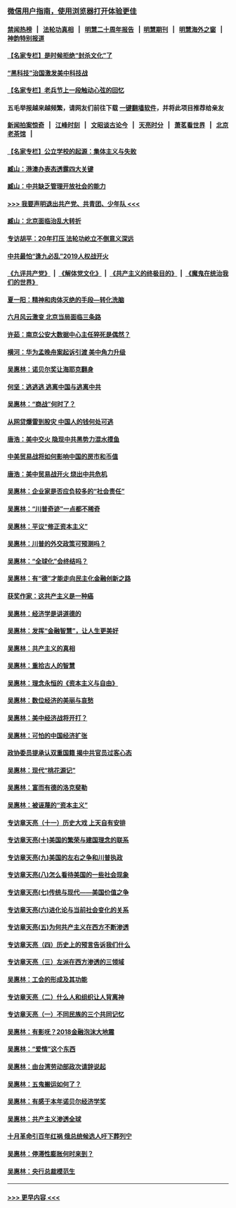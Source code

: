 ### [微信用户指南，使用浏览器打开体验更佳](https://github.com/gfw-breaker/banned-news1/blob/master/indexes/wechat-guide.md?t=0)
#### [禁闻热榜](热点新闻.md?t=0)  &nbsp;&nbsp;|&nbsp;&nbsp; [法轮功真相](https://github.com/gfw-breaker/truth/blob/master/README.md?t=0) &nbsp;&nbsp;|&nbsp;&nbsp; [明慧二十周年报告](https://github.com/gfw-breaker/mh-reports/blob/master/README.md?t=0) &nbsp;&nbsp;|&nbsp;&nbsp;[明慧期刊](https://github.com/gfw-breaker/mh-qikan) &nbsp;&nbsp;|&nbsp;&nbsp; [明慧海外之窗](https://github.com/gfw-breaker/mh-news/blob/master/README.md?t=0) &nbsp;&nbsp;|&nbsp;&nbsp; [神韵特别报道](https://github.com/gfw-breaker/mh-news/blob/master/shenyun.md?t=0)
#### [【名家专栏】是时候拒绝“封杀文化”了](../pages/nsc423/n11814093.md?t=02101655) 
#### [“黑科技”治国激发美中科技战](../pages/nsc423/n11638056.md?t=02101655) 
#### [【名家专栏】老兵节上一段触动心弦的回忆](../pages/nsc423/n11646016.md?t=02101655) 
#### 五毛举报越来越频繁，请网友们前往下载 [一键翻墙软件](https://github.com/gfw-breaker/ssr-accounts)，并将此项目推荐给亲友
#### [新闻拍案惊奇](https://github.com/gfw-breaker/banned-news1/blob/master/pages/link4.md) &nbsp;&nbsp;|&nbsp;&nbsp; [江峰时刻](https://github.com/gfw-breaker/banned-news1/blob/master/pages/link4.md) &nbsp;&nbsp;|&nbsp;&nbsp; [文昭谈古论今](https://github.com/gfw-breaker/banned-news1/blob/master/pages/link4.md) &nbsp;&nbsp;|&nbsp;&nbsp; [天亮时分](https://github.com/gfw-breaker/banned-news1/blob/master/pages/link4.md) &nbsp;&nbsp;|&nbsp;&nbsp; [萧茗看世界](https://github.com/gfw-breaker/banned-news1/blob/master/pages/link4.md) &nbsp;&nbsp;|&nbsp;&nbsp; [北京老茶馆](https://github.com/gfw-breaker/banned-news1/blob/master/pages/link4.md) &nbsp;&nbsp;|&nbsp;&nbsp; 
#### [【名家专栏】公立学校的起源：集体主义与失败](../pages/nsc423/n11601833.md?t=02101655) 
#### [臧山：港澳办表态透露四大关键](../pages/nsc423/n11421628.md?t=02101655) 
#### [臧山：中共缺乏管理开放社会的能力](../pages/nsc423/n11407457.md?t=02101655) 
#### [>>> 我要声明退出共产党、共青团、少年队 <<<](https://github.com/begood0513/goodnews/blob/master/quit/letter.md) 
#### [臧山：北京面临治乱大转折](../pages/nsc423/n11406895.md?t=02101655) 
#### [专访胡平：20年打压 法轮功屹立不倒意义深远](../pages/nsc423/n11398800.md?t=02101655) 
#### [中共最怕“逢九必乱”2019人权战开火](../pages/nsc423/n11385248.md?t=02101655) 
#### [《九评共产党》](https://github.com/begood0513/9ping.md/blob/master/README.md) &nbsp;|&nbsp; [《解体党文化》](../../../../jtdwh.md/blob/master/README.md)  &nbsp;|&nbsp; [《共产主义的终极目的》](../../../../gczydzjmd.md/blob/master/README.md) &nbsp;|&nbsp; [《魔鬼在统治我们的世界》](../../../../mgztzwmdsj.md/blob/master/README.md) 
#### [夏一阳：精神和肉体灭绝的手段—转化洗脑](../pages/nsc423/n11368250.md?t=02101655) 
#### [六月风云激变 北京当局面临三条路](../pages/nsc423/n11313668.md?t=02101655) 
#### [许茹：南京公安大数据中心主任猝死是偶然？](../pages/nsc423/n11064744.md?t=02101655) 
#### [横河：华为孟晚舟案起诉引渡 美中角力升级](../pages/nsc423/n11027230.md?t=02101655) 
#### [吴惠林：诺贝尔奖让海耶克翻身](../pages/nsc423/n10890049.md?t=02101655) 
#### [何坚：逃逃逃 逃离中国与逃离中共](../pages/nsc423/n10592891.md?t=02101655) 
#### [吴惠林：“商战”何时了？](../pages/nsc423/n10573558.md?t=02101655) 
#### [从网贷爆雷到股灾 中国人的钱何处可逃](../pages/nsc423/n10572800.md?t=02101655) 
#### [唐浩：美中交火 隐现中共黑势力混水摸鱼](../pages/nsc423/n10544040.md?t=02101655) 
#### [中美贸易战将如何影响中国的房市和币值](../pages/nsc423/n10543697.md?t=02101655) 
#### [唐浩：美中贸易战开火 烧出中共危机](../pages/nsc423/n10540126.md?t=02101655) 
#### [吴惠林：企业家是否应负较多的“社会责任”](../pages/nsc423/n10535022.md?t=02101655) 
#### [吴惠林：“川普奇迹”一点都不稀奇](../pages/nsc423/n10512808.md?t=02101655) 
#### [吴惠林：平议“修正资本主义”](../pages/nsc423/n10495724.md?t=02101655) 
#### [吴惠林：川普的外交政策可预测吗？](../pages/nsc423/n10462387.md?t=02101655) 
#### [吴惠林：“全球化”会终结吗？](../pages/nsc423/n10452838.md?t=02101655) 
#### [吴惠林：有“德”才能走向民主化金融创新之路](../pages/nsc423/n10432292.md?t=02101655) 
#### [获奖作家：这共产主义是一种癌](../pages/nsc423/n10431541.md?t=02101655) 
#### [吴惠林：经济学是讲道德的](../pages/nsc423/n10398014.md?t=02101655) 
#### [吴惠林：发挥“金融智慧”，让人生更美好](../pages/nsc423/n10375019.md?t=02101655) 
#### [吴惠林：共产主义的真相](../pages/nsc423/n10351394.md?t=02101655) 
#### [吴惠林：重拾古人的智慧](../pages/nsc423/n10337691.md?t=02101655) 
#### [吴惠林：理念永恒的《资本主义与自由》](../pages/nsc423/n10316274.md?t=02101655) 
#### [吴惠林：数位经济的美丽与哀愁](../pages/nsc423/n10292946.md?t=02101655) 
#### [吴惠林：美中经济战将开打？](../pages/nsc423/n10258825.md?t=02101655) 
#### [吴惠林：可怕的中国经济扩张](../pages/nsc423/n10219147.md?t=02101655) 
#### [政协委员提承认双重国籍 揭中共官员过客心态](../pages/nsc423/n10208809.md?t=02101655) 
#### [吴惠林：现代“桃花源记”](../pages/nsc423/n10185234.md?t=02101655) 
#### [吴惠林：富而有德的洛克斐勒](../pages/nsc423/n10142264.md?t=02101655) 
#### [吴惠林：被诬蔑的“资本主义”](../pages/nsc423/n10124816.md?t=02101655) 
#### [专访章天亮（十一）历史大戏 上天自有安排](../pages/nsc423/n10094905.md?t=02101655) 
#### [专访章天亮(十)美国的繁荣与建国理念的联系](../pages/nsc423/n10094899.md?t=02101655) 
#### [专访章天亮(九)美国的左右之争和川普执政](../pages/nsc423/n10094889.md?t=02101655) 
#### [专访章天亮(八)怎么看待美国的一些社会现象](../pages/nsc423/n10094857.md?t=02101655) 
#### [专访章天亮(七)传统与现代——美国价值之争](../pages/nsc423/n10093140.md?t=02101655) 
#### [专访章天亮(六)进化论与当前社会变化的关系](../pages/nsc423/n10092036.md?t=02101655) 
#### [专访章天亮(五)为何共产主义在西方不断渗透](../pages/nsc423/n10083620.md?t=02101655) 
#### [专访章天亮（四）历史上的预言告诉我们什么](../pages/nsc423/n10083606.md?t=02101655) 
#### [专访章天亮（三）左派在西方渗透的三领域](../pages/nsc423/n10081115.md?t=02101655) 
#### [吴惠林：工会的形成及其功能](../pages/nsc423/n10080633.md?t=02101655) 
#### [专访章天亮（二）什么人和组织让人背离神](../pages/nsc423/n10076637.md?t=02101655) 
#### [专访章天亮（一）不同民族的三个共同记忆](../pages/nsc423/n10074188.md?t=02101655) 
#### [吴惠林：有影呒？2018金融泡沫大地震](../pages/nsc423/n10040534.md?t=02101655) 
#### [吴惠林：“爱情”这个东西](../pages/nsc423/n10019423.md?t=02101655) 
#### [吴惠林：由台湾劳动部政次请辞说起](../pages/nsc423/n9979679.md?t=02101655) 
#### [吴惠林：五鬼搬运如何了？](../pages/nsc423/n9925338.md?t=02101655) 
#### [吴惠林：有感于本年诺贝尔经济学奖](../pages/nsc423/n9871883.md?t=02101655) 
#### [吴惠林：共产主义渗透全球](../pages/nsc423/n9812748.md?t=02101655) 
#### [十月革命引百年红祸 俄总统候选人吁下葬列宁](../pages/nsc423/n9810182.md?t=02101655) 
#### [吴惠林：停滞性膨胀何时来到？](../pages/nsc423/n9764136.md?t=02101655) 
#### [吴惠林：央行总裁模范生](../pages/nsc423/n9728134.md?t=02101655) 

----
#### [ >>> 更早内容 <<< ](../indexes/nsc423-earlier.md)
